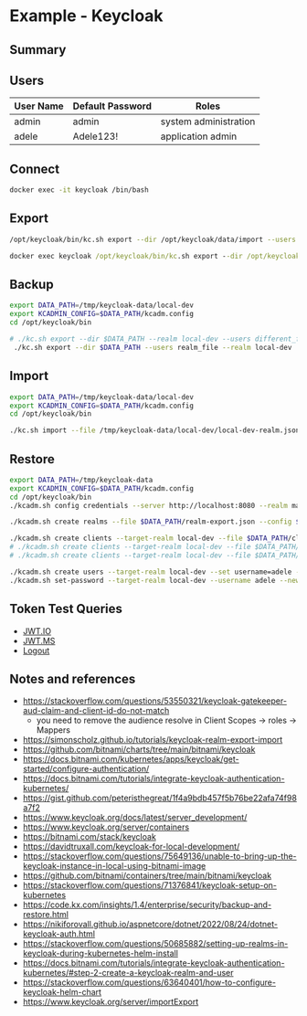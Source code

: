 # Example - Keycloak

## Summary

## Users 

User Name | Default Password | Roles 
--------- | ---------------- | ------------------------
admin     | admin            | system administration
adele     | Adele123!        | application admin


## Connect

```bash
docker exec -it keycloak /bin/bash
```

## Export

```bash
/opt/keycloak/bin/kc.sh export --dir /opt/keycloak/data/import --users realm_file --realm local-dev
```

```cmd
docker exec keycloak /opt/keycloak/bin/kc.sh export --dir /opt/keycloak/data/import --users realm_file --realm local-dev
```

## Backup

```bash
export DATA_PATH=/tmp/keycloak-data/local-dev
export KCADMIN_CONFIG=$DATA_PATH/kcadm.config
cd /opt/keycloak/bin

# ./kc.sh export --dir $DATA_PATH --realm local-dev --users different_files
 ./kc.sh export --dir $DATA_PATH --users realm_file --realm local-dev
```

## Import

```bash
export DATA_PATH=/tmp/keycloak-data/local-dev
export KCADMIN_CONFIG=$DATA_PATH/kcadm.config
cd /opt/keycloak/bin

./kc.sh import --file /tmp/keycloak-data/local-dev/local-dev-realm.json
```

## Restore

```bash
export DATA_PATH=/tmp/keycloak-data
export KCADMIN_CONFIG=$DATA_PATH/kcadm.config
cd /opt/keycloak/bin
./kcadm.sh config credentials --server http://localhost:8080 --realm master --user admin --password admin --config $KCADMIN_CONFIG

./kcadm.sh create realms --file $DATA_PATH/realm-export.json --config $KCADMIN_CONFIG

./kcadm.sh create clients --target-realm local-dev --file $DATA_PATH/client-dotnet-webapi.json --config $KCADMIN_CONFIG
# ./kcadm.sh create clients --target-realm local-dev --file $DATA_PATH/client-node-express.json --config $KCADMIN_CONFIG
# ./kcadm.sh create clients --target-realm local-dev --file $DATA_PATH/client-java-springboot.json --config $KCADMIN_CONFIG

./kcadm.sh create users --target-realm local-dev --set username=adele --set enabled=true --set firstName=Adele --set lastName=Admin --set email=adele@fake.io --config $KCADMIN_CONFIG
./kcadm.sh set-password --target-realm local-dev --username adele --new-password Adele123! --config $KCADMIN_CONFIG
```


## Token Test Queries

* [JWT.IO](http://localhost:8081/realms/local-dev/protocol/openid-connect/auth?response_type=token&client_id=dotnet-webapi&redirect_uri=https%3A%2F%2Fjwt.io%2F)
* [JWT.MS](http://localhost:8081/realms/local-dev/protocol/openid-connect/auth?response_type=token&client_id=dotnet-webapi&redirect_uri=https%3A%2F%2Fjwt.ms%2F)
* [Logout](http://localhost:8081/realms/local-dev/protocol/openid-connect/logout?client_id=dotnet-webapi)

## Notes and references

* https://stackoverflow.com/questions/53550321/keycloak-gatekeeper-aud-claim-and-client-id-do-not-match
  * you need to remove the audience resolve in Client Scopes -> roles -> Mappers 
* https://simonscholz.github.io/tutorials/keycloak-realm-export-import
* https://github.com/bitnami/charts/tree/main/bitnami/keycloak
* https://docs.bitnami.com/kubernetes/apps/keycloak/get-started/configure-authentication/
* https://docs.bitnami.com/tutorials/integrate-keycloak-authentication-kubernetes/
* https://gist.github.com/peteristhegreat/1f4a9bdb457f5b76be22afa74f98a7f2
* https://www.keycloak.org/docs/latest/server_development/
* https://www.keycloak.org/server/containers
* https://bitnami.com/stack/keycloak
* https://davidtruxall.com/keycloak-for-local-development/
* https://stackoverflow.com/questions/75649136/unable-to-bring-up-the-keycloak-instance-in-local-using-bitnami-image
* https://github.com/bitnami/containers/tree/main/bitnami/keycloak
* https://stackoverflow.com/questions/71376841/keycloak-setup-on-kubernetes
* https://code.kx.com/insights/1.4/enterprise/security/backup-and-restore.html
* https://nikiforovall.github.io/aspnetcore/dotnet/2022/08/24/dotnet-keycloak-auth.html
* https://stackoverflow.com/questions/50685882/setting-up-realms-in-keycloak-during-kubernetes-helm-install
* https://docs.bitnami.com/tutorials/integrate-keycloak-authentication-kubernetes/#step-2-create-a-keycloak-realm-and-user
* https://stackoverflow.com/questions/63640401/how-to-configure-keycloak-helm-chart
* https://www.keycloak.org/server/importExport